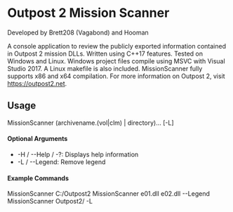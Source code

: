 # Outpost 2 Mission Scanner

Developed by Brett208 (Vagabond) and Hooman

A console application to review the publicly exported information contained in Outpost 2 mission DLLs. Written using C++17 features. Tested on Windows and Linux. Windows project files compile using MSVC with Visual Studio 2017. A Linux makefile is also included. MissionScanner fully supports x86 and x64 compilation. For more information on Outpost 2, visit https://outpost2.net.

## Usage

MissionScanner (archivename.(vol|clm) | directory)... [-L]

#### Optional Arguments
 * -H / --Help / -?: Displays help information
 * -L / --Legend: Remove legend

#### Example Commands

MissionScanner C:/Outpost2
MissionScanner e01.dll e02.dll --Legend
MissionScanner Outpost2/ -L
